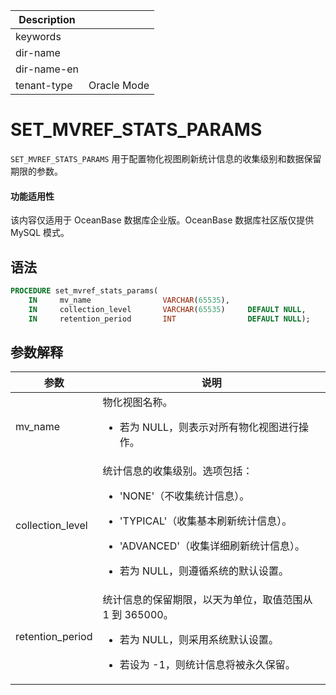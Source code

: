 | Description   |                 |
|---------------|-----------------|
| keywords      |                 |
| dir-name      |                 |
| dir-name-en   |                 |
| tenant-type   | Oracle Mode     |

# SET_MVREF_STATS_PARAMS

`SET_MVREF_STATS_PARAMS` 用于配置物化视图刷新统计信息的收集级别和数据保留期限的参数。

<main id="notice" >
  <h4>功能适用性</h4>
  <p>该内容仅适用于 OceanBase 数据库企业版。OceanBase 数据库社区版仅提供 MySQL 模式。</p>
</main>

## 语法

```sql
PROCEDURE set_mvref_stats_params(
    IN     mv_name                VARCHAR(65535),
    IN     collection_level       VARCHAR(65535)     DEFAULT NULL,
    IN     retention_period       INT                DEFAULT NULL);
```

## 参数解释

| **参数**           | **说明**                                                                                                                                          |
|------------------|---------------------------------------------------------------------------------------------------------------------------------------------------|
| mv_name         | 物化视图名称。<ul><li>若为 NULL，则表示对所有物化视图进行操作。 </ul></li>                                              |
| collection_level | 统计信息的收集级别。选项包括：<ul><li>'NONE'（不收集统计信息）。</ul></li><ul><li>'TYPICAL'（收集基本刷新统计信息）。</ul></li><ul><li>'ADVANCED'（收集详细刷新统计信息）。</ul></li><ul><li>若为 NULL，则遵循系统的默认设置。</ul></li> |
| retention_period | 统计信息的保留期限，以天为单位，取值范围从 1 到 365000。<ul><li>若为 NULL，则采用系统默认设置。</ul></li><ul><li>若设为 -1，则统计信息将被永久保留。</ul></li>                               |
